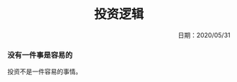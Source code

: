 <h1 style="text-align:center">投资逻辑</h1>
<p align="right">日期：2020/05/31</p>

### 没有一件事是容易的

投资不是一件容易的事情。